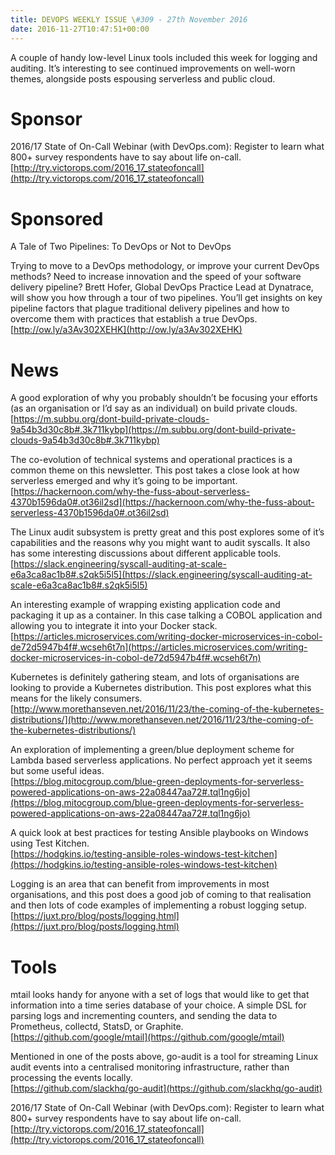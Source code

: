 ```yaml
---
title: DEVOPS WEEKLY ISSUE \#309 - 27th November 2016 
date: 2016-11-27T10:47:51+00:00
---
```


A couple of handy low-level Linux tools included this week for logging and auditing. It’s interesting to see continued improvements on well-worn themes, alongside posts espousing serverless and public cloud.


Sponsor
======

2016/17 State of On-Call Webinar (with DevOps.com): Register to learn what 800+ survey respondents have to say about life on-call.
<br>[http://try.victorops.com/2016_17_stateofoncall](http://try.victorops.com/2016_17_stateofoncall)


Sponsored
========

A Tale of Two Pipelines: To DevOps or Not to DevOps

Trying to move to a DevOps methodology, or improve your current DevOps methods? Need to increase innovation and the speed of your software delivery pipeline? Brett Hofer, Global DevOps Practice Lead at Dynatrace, will show you how through a tour of two pipelines. You’ll get insights on key pipeline factors that plague traditional delivery pipelines and how to overcome them with practices that establish a true DevOps.
<br>[http://ow.ly/a3Av302XEHK](http://ow.ly/a3Av302XEHK)


News
====

A good exploration of why you probably shouldn’t be focusing your efforts (as an organisation or I’d say as an individual) on build private clouds.
<br>[https://m.subbu.org/dont-build-private-clouds-9a54b3d30c8b#.3k711kybp](https://m.subbu.org/dont-build-private-clouds-9a54b3d30c8b#.3k711kybp)


The co-evolution of technical systems and operational practices is a common theme on this newsletter. This post takes a close look at how serverless emerged and why it’s going to be important.
<br>[https://hackernoon.com/why-the-fuss-about-serverless-4370b1596da0#.ot36il2sd](https://hackernoon.com/why-the-fuss-about-serverless-4370b1596da0#.ot36il2sd)


The Linux audit subsystem is pretty great and this post explores some of it’s capabilities and the reasons why you might want to audit syscalls. It also has some interesting discussions about different applicable tools.
<br>[https://slack.engineering/syscall-auditing-at-scale-e6a3ca8ac1b8#.s2qk5i5l5](https://slack.engineering/syscall-auditing-at-scale-e6a3ca8ac1b8#.s2qk5i5l5)


An interesting example of wrapping existing application code and packaging it up as a container. In this case talking a COBOL application and allowing you to integrate it into your Docker stack.
<br>[https://articles.microservices.com/writing-docker-microservices-in-cobol-de72d5947b4f#.wcseh6t7n](https://articles.microservices.com/writing-docker-microservices-in-cobol-de72d5947b4f#.wcseh6t7n)


Kubernetes is definitely gathering steam, and lots of organisations are looking to provide a Kubernetes distribution. This post explores what this means for the likely consumers.
<br>[http://www.morethanseven.net/2016/11/23/the-coming-of-the-kubernetes-distributions/](http://www.morethanseven.net/2016/11/23/the-coming-of-the-kubernetes-distributions/)


An exploration of implementing a green/blue deployment scheme for Lambda based serverless applications. No perfect approach yet it seems but some useful ideas.
<br>[https://blog.mitocgroup.com/blue-green-deployments-for-serverless-powered-applications-on-aws-22a08447aa72#.tql1ng6jo](https://blog.mitocgroup.com/blue-green-deployments-for-serverless-powered-applications-on-aws-22a08447aa72#.tql1ng6jo)


A quick look at best practices for testing Ansible playbooks on Windows using Test Kitchen.
<br>[https://hodgkins.io/testing-ansible-roles-windows-test-kitchen](https://hodgkins.io/testing-ansible-roles-windows-test-kitchen)


Logging is an area that can benefit from improvements in most organisations, and this post does a good job of coming to that realisation and then lots of code examples of implementing a robust logging setup.
<br>[https://juxt.pro/blog/posts/logging.html](https://juxt.pro/blog/posts/logging.html)


Tools
=====

mtail looks handy for anyone with a set of logs that would like to get that information into a time series database of your choice. A simple DSL for parsing logs and incrementing counters, and sending the data to Prometheus, collectd, StatsD, or Graphite.
<br>[https://github.com/google/mtail](https://github.com/google/mtail)


Mentioned in one of the posts above, go-audit is a tool for streaming Linux audit events into a centralised monitoring infrastructure, rather than processing the events locally.
<br>[https://github.com/slackhq/go-audit](https://github.com/slackhq/go-audit)



2016/17 State of On-Call Webinar (with DevOps.com): Register to learn what 800+ survey respondents have to say about life on-call.
<br>[http://try.victorops.com/2016_17_stateofoncall](http://try.victorops.com/2016_17_stateofoncall)



